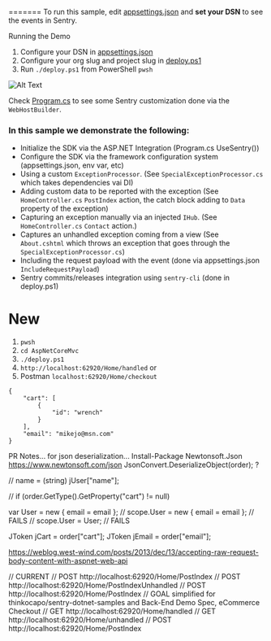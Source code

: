=======
To run this sample, edit [appsettings.json](appsettings.json) and **set your DSN** to see the events in Sentry.

Running the Demo
1. Configure your DSN in [appsettings.json](appsettings.json)
2. Configure your org slug and project slug in [deploy.ps1](deploy.ps1)
3. Run `./deploy.ps1` from PowerShell `pwsh`

![Alt Text](configure-launch-demo.gif)

Check [Program.cs](Program.cs) to see some Sentry customization done via the `WebHostBuilder`.

### In this sample we demonstrate the following:

* Initialize the SDK via the ASP.NET Integration (Program.cs UseSentry())
* Configure the SDK via the framework configuration system (appsettings.json, env var, etc)
* Using a custom `ExceptionProcessor`. (See `SpecialExceptionProcessor.cs` which takes dependencies vai DI)
* Adding custom data to be reported with the exception (See `HomeController.cs` `PostIndex` action, the catch block adding to `Data` property of the exception)
* Capturing an exception manually via an injected `IHub`. (See `HomeController.cs` `Contact` action.)
* Captures an unhandled exception coming from a view (See `About.cshtml` which throws an exception that goes through the `SpecialExceptionProcessor.cs`)
* Including the request payload with the event (done via appsettings.json `IncludeRequestPayload`)
* Sentry commits/releases integration using `sentry-cli` (done in deploy.ps1)



# New
1. `pwsh`
2. `cd AspNetCoreMvc` 
2. `./deploy.ps1`
3. `http://localhost:62920/Home/handled`
or
4. Postman `localhost:62920/Home/checkout`
```
{ 
	"cart": [
		{ 
			"id": "wrench"
		}
	],
	"email": "mikejo@msn.com"
}
```

PR Notes...
for json deserialization...
Install-Package Newtonsoft.Json
https://www.newtonsoft.com/json
JsonConvert.DeserializeObject(order); ?

// name = (string) jUser["name"];

// if (order.GetType().GetProperty("cart") != null)



var User = new { email = email };
// scope.User = new { email = email }; // FAILS
// scope.User = User; // FAILS


JToken jCart = order["cart"];
JToken jEmail = order["email"];


https://weblog.west-wind.com/posts/2013/dec/13/accepting-raw-request-body-content-with-aspnet-web-api


// CURRENT
// POST http://localhost:62920/Home/PostIndex
// POST http://localhost:62920/Home/PostIndexUnhandled
// POST http://localhost:62920/Home/PostIndex
// GOAL simplified for thinkocapo/sentry-dotnet-samples and Back-End Demo Spec, eCommerce Checkout
// GET  http://localhost:62920/Home/handled
// GET  http://localhost:62920/Home/unhandled
// POST http://localhost:62920/Home/PostIndex